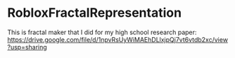 # RobloxFractalRepresentation
This is fractal maker that I did for my high school research paper:
https://drive.google.com/file/d/1npvRsUyWiMAEhDLlxjpQj7vt6vtdb2xc/view?usp=sharing
